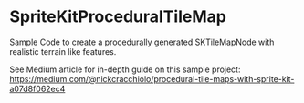 # SpriteKitProceduralTileMap
Sample Code to create a procedurally generated SKTileMapNode with realistic terrain like features.

See Medium article for in-depth guide on this sample project: https://medium.com/@nickcracchiolo/procedural-tile-maps-with-sprite-kit-a07d8f062ec4
